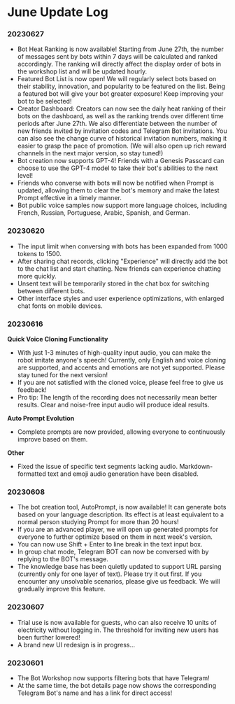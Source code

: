 # June Update Log

### 20230627

* Bot Heat Ranking is now available! Starting from June 27th, the number of messages sent by bots within 7 days will be calculated and ranked accordingly. The ranking will directly affect the display order of bots in the workshop list and will be updated hourly.
* Featured Bot List is now open! We will regularly select bots based on their stability, innovation, and popularity to be featured on the list. Being a featured bot will give your bot greater exposure! Keep improving your bot to be selected!
* Creator Dashboard: Creators can now see the daily heat ranking of their bots on the dashboard, as well as the ranking trends over different time periods after June 27th. We also differentiate between the number of new friends invited by invitation codes and Telegram Bot invitations. You can also see the change curve of historical invitation numbers, making it easier to grasp the pace of promotion. (We will also open up rich reward channels in the next major version, so stay tuned!)
* Bot creation now supports GPT-4! Friends with a Genesis Passcard can choose to use the GPT-4 model to take their bot's abilities to the next level!
* Friends who converse with bots will now be notified when Prompt is updated, allowing them to clear the bot's memory and make the latest Prompt effective in a timely manner.
* Bot public voice samples now support more language choices, including French, Russian, Portuguese, Arabic, Spanish, and German.

### 20230620

* The input limit when conversing with bots has been expanded from 1000 tokens to 1500.
* After sharing chat records, clicking "Experience" will directly add the bot to the chat list and start chatting. New friends can experience chatting more quickly.
* Unsent text will be temporarily stored in the chat box for switching between different bots.
* Other interface styles and user experience optimizations, with enlarged chat fonts on mobile devices.

### 20230616

**Quick Voice Cloning Functionality**

* With just 1-3 minutes of high-quality input audio, you can make the robot imitate anyone's speech! Currently, only English and voice cloning are supported, and accents and emotions are not yet supported. Please stay tuned for the next version!
* If you are not satisfied with the cloned voice, please feel free to give us feedback!
* Pro tip: The length of the recording does not necessarily mean better results. Clear and noise-free input audio will produce ideal results.

**Auto Prompt Evolution**

* Complete prompts are now provided, allowing everyone to continuously improve based on them.

**Other**

* Fixed the issue of specific text segments lacking audio. Markdown-formatted text and emoji audio generation have been disabled.

### 20230608

* The bot creation tool, AutoPrompt, is now available! It can generate bots based on your language description. Its effect is at least equivalent to a normal person studying Prompt for more than 20 hours!
* If you are an advanced player, we will open up generated prompts for everyone to further optimize based on them in next week's version.
* You can now use Shift + Enter to line break in the text input box.
* In group chat mode, Telegram BOT can now be conversed with by replying to the BOT's message.
* The knowledge base has been quietly updated to support URL parsing (currently only for one layer of text). Please try it out first. If you encounter any unsolvable scenarios, please give us feedback. We will gradually improve this feature.

### 20230607

* Trial use is now available for guests, who can also receive 10 units of electricity without logging in. The threshold for inviting new users has been further lowered!
* A brand new UI redesign is in progress...

### 20230601

* The Bot Workshop now supports filtering bots that have Telegram!
* At the same time, the bot details page now shows the corresponding Telegram Bot's name and has a link for direct access!